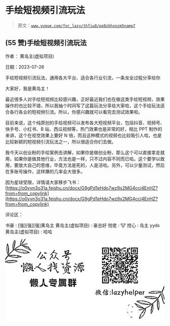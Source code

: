 # 手绘短视频引流玩法

> 原文：[`www.yuque.com/for_lazy/thfiu8/po8zkhxnzm5namp7`](https://www.yuque.com/for_lazy/thfiu8/po8zkhxnzm5namp7)



## (55 赞)手绘短视频引流玩法 

作者： 黄岛主(虚拟项目) 

日期：2023-07-26 

手绘短视频引流玩法，通用各大平台、适合各行业引流，一条龙全过程分享给你 

大家好，我是黄岛主！ 

最近很多人对手绘短视频比较感兴趣，正好最近我们也在做这类手绘短视频，效果操作的也比较不错，所以我抽个时间写了这篇玩法分享给大家哈，这个手绘玩法适合各行各业的短视频引流。所以，你感兴趣就可以看完去测试效果啦。 

目前来说，这个纯原创的手绘视频可以发布各大短视频平台，包括抖音、视频号、快手号、小红书、B 站、西瓜视频等，热门效果也是非常的好，相比 PPT 制作的来讲，这个在视觉效果上要好 N 倍，而且这种模式的视频也比较吸引人哈，也是比较新颖的短视频引流玩法之一，所以很适合你们去做。 

我今天以创业粉的手绘案例去讲解，如果你是做创业粉，那么这个可以直接拿走就用，如果你是做其他行业，方法也是一样，只不过内容不同而已哈。这个要学以致用，要放大自己的思维，毕竟方法是死的，人是活哈。另外，可以少量测试，然后在多账号操作，这样爆的几率会大很多。 

因为星球受限，详情请大家移步飞书： [https://o0yvn3o31a.feishu.cn/docx/G9gPd1eHdo7wz9x2MG4cci4EnHZ?from=from_copylink](https://o0yvn3o31a.feishu.cn/docx/G9gPd1eHdo7wz9x2MG4cci4EnHZ?from=from_copylink) 

评论区： 

书豪 : [强][强][强]黄岛主 黄岛主(虚拟项目) : 豪总好 悦佬 : 🐮 控心 : 岛主 yyds 黄岛主(虚拟项目) : 哈哈 

![](img/894d30a529e7c37bcd3392323c99941c.png) 
